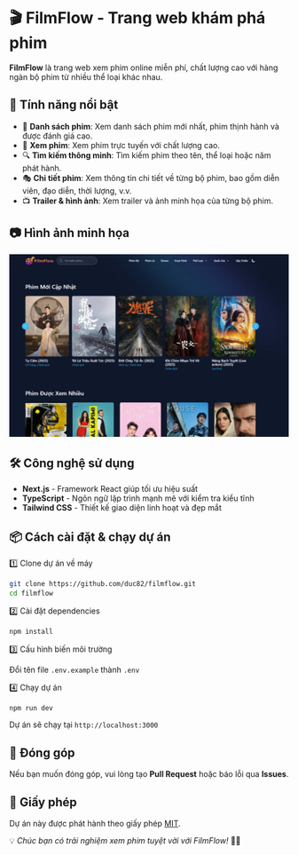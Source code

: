 # 🎬 FilmFlow - Trang web khám phá phim

**FilmFlow** là trang web xem phim online miễn phí, chất lượng cao với hàng ngàn bộ phim từ nhiều thể loại khác nhau.

## 🚀 Tính năng nổi bật

- 📌 **Danh sách phim**: Xem danh sách phim mới nhất, phim thịnh hành và được đánh giá cao.
- 🎥 **Xem phim**: Xem phim trực tuyến với chất lượng cao.
- 🔍 **Tìm kiếm thông minh**: Tìm kiếm phim theo tên, thể loại hoặc năm phát hành.
- 🎭 **Chi tiết phim**: Xem thông tin chi tiết về từng bộ phim, bao gồm diễn viên, đạo diễn, thời lượng, v.v.
- 📺 **Trailer & hình ảnh**: Xem trailer và ảnh minh họa của từng bộ phim.

## 📷 Hình ảnh minh họa

![Minh Họa](image.png)

## 🛠️ Công nghệ sử dụng

- **Next.js** - Framework React giúp tối ưu hiệu suất
- **TypeScript** - Ngôn ngữ lập trình mạnh mẽ với kiểm tra kiểu tĩnh
- **Tailwind CSS** - Thiết kế giao diện linh hoạt và đẹp mắt

## 📦 Cách cài đặt & chạy dự án

1️⃣ Clone dự án về máy

```bash
git clone https://github.com/duc82/filmflow.git
cd filmflow
```

2️⃣ Cài đặt dependencies

```bash
npm install
```

3️⃣ Cấu hình biến môi trường

Đổi tên file `.env.example` thành `.env`

4️⃣ Chạy dự án

```bash
npm run dev
```

Dự án sẽ chạy tại `http://localhost:3000`

## 🎯 Đóng góp

Nếu bạn muốn đóng góp, vui lòng tạo **Pull Request** hoặc báo lỗi qua **Issues**.

## 📜 Giấy phép

Dự án này được phát hành theo giấy phép [MIT](LICENSE).

💡 _Chúc bạn có trải nghiệm xem phim tuyệt vời với FilmFlow!_ 🎥🍿
